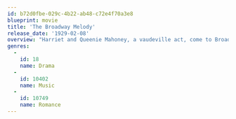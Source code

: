 ```yaml
---
id: b72d0fbe-029c-4b22-ab48-c72e4f70a3e8
blueprint: movie
title: 'The Broadway Melody'
release_date: '1929-02-08'
overview: "Harriet and Queenie Mahoney, a vaudeville act, come to Broadway, where their friend Eddie Kerns needs them for his number in one of Francis Zanfield's shows. Eddie was in love with Harriet, but when he meets Queenie, he falls in love to her, but she is courted by Jock Warriner, a member of the New Yorker high society. It takes a while till Queenie recognizes, that she is for Jock nothing more than a toy, and it also takes a while till Harriet recognizes, that Eddie is in love with Queenie"
genres:
  -
    id: 18
    name: Drama
  -
    id: 10402
    name: Music
  -
    id: 10749
    name: Romance
---
```

